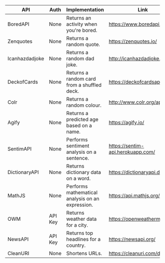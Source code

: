| API            | Auth    | Implementation                                   | Link                              |
|----------------|---------|--------------------------------------------------|-----------------------------------|
| BoredAPI       | None    | Returns an activity when you're bored.           | https://www.boredapi.com/         |
| Zenquotes      | None    | Returns a random quote.                          | https://zenquotes.io/             |
| Icanhazdadjoke | None    | Returns a random dad joke.                       | http://icanhazdadjoke.com/        |
| DeckofCards    | None    | Returns a random card from a shuffled deck.      | https://deckofcardsapi.com/       |
| Colr           | None    | Returns a random colour.                         | http://www.colr.org/api.html      |
| Agify          | None    | Returns a predicted age based on a name.         | https://agify.io/                 |
| SentimAPI      | None    | Performs sentiment analysis on a sentence.       | https://sentim-api.herokuapp.com/ |
| DictionaryAPI  | None    | Returns dictionary data on a word.               | https://dictionaryapi.dev/        |
| MathJS         | None    | Performs mathematical analysis on an expression. | https://api.mathjs.org/           |
| OWM            | API Key | Returns weather data for a city.                 | https://openweathermap.org/       |
| NewsAPI        | API Key | Returns top headlines for a country.             | https://newsapi.org/              |
| CleanURI       | None    | Shortens URLs.                                   | https://cleanuri.com/docs         |
